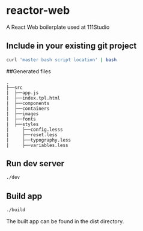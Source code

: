 # reactor-web
A React Web boilerplate used at 111Studio

## Include in your existing git project
```bash
curl 'master bash script location' | bash
```

##Generated files
```
.
├──src
|  ├──app.js
|  ├──index.tpl.html
|  ├──components
|  ├──containers
|  ├──images
|  ├──fonts
|  ├──styles
|     ├──config.lesss
|     ├──reset.less
|     ├──typography.less
|     ├──variables.less
```

## Run dev server
```bash
./dev
```

## Build app
```bash
./build
```
The built app can be found in the dist directory. 
